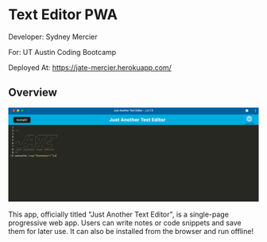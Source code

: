 # Text Editor PWA

Developer: Sydney Mercier

For: UT Austin Coding Bootcamp

Deployed At: https://jate-mercier.herokuapp.com/

## Overview

![screenshot of app](screenshot.png)

This app, officially titled "Just Another Text Editor", is a single-page progressive web app. Users can write notes or code snippets and save them for later use. It can also be installed from the browser and run offline!